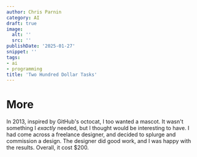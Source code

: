 ```yaml
---
author: Chris Parnin
category: AI
draft: true
image:
  alt: ''
  src: ''
publishDate: '2025-01-27'
snippet: ''
tags:
- ai
- programming
title: 'Two Hundred Dollar Tasks'
---
```


# More

In 2013, inspired by GitHub's octocat, I too wanted a mascot. It wasn't something I _exactly_ needed, but I thought would be interesting to have. I had come across a freelance designer, and decided to splurge and commission a design. The designer did good work, and I was happy with the results. Overall, it cost $200. 

